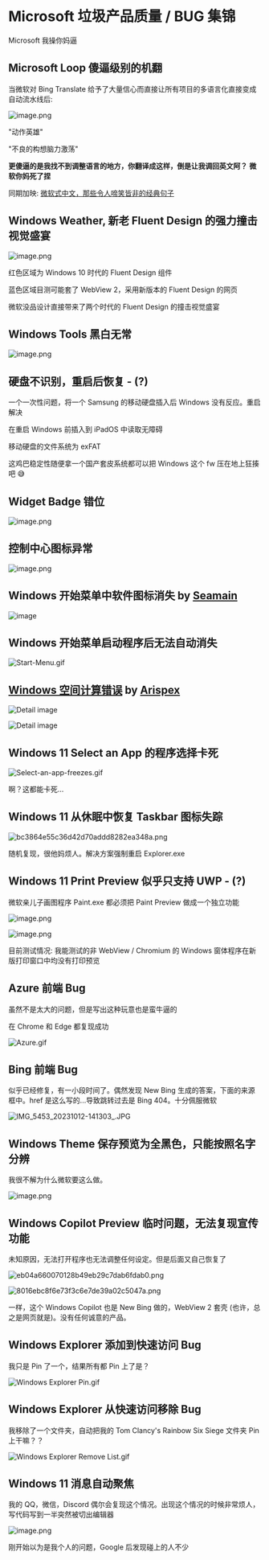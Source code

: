 # Microsoft 垃圾产品质量 / BUG 集锦

Microsoft 我操你妈逼

## Microsoft Loop 傻逼级别的机翻

当微软对 Bing Translate 给予了大量信心而直接让所有项目的多语言化直接变成自动流水线后:

![image.png](https://s2.loli.net/2023/11/04/sHx492pdZ7gSPMa.png)

"动作英雄"

"不良的构想脑力激荡"

**更傻逼的是我找不到调整语言的地方，你翻译成这样，倒是让我调回英文阿？**
**微软你妈死了捏**

同期加映: [微软式中文，那些令人啼笑皆非的经典句子](https://www.dians.net/thread-925.htm)

## Windows Weather, 新老 Fluent Design 的强力撞击视觉盛宴

![image.png](https://s2.loli.net/2023/11/03/ikDWdrvRCIHOlz2.png)

红色区域为 Windows 10 时代的 Fluent Design 组件

蓝色区域目测可能套了 WebView 2，采用新版本的 Fluent Design 的网页

微软没品设计直接带来了两个时代的 Fluent Design 的撞击视觉盛宴

## Windows Tools 黑白无常

![image.png](https://s2.loli.net/2023/11/03/aUhFKbBM1uwPSVI.png)

## 硬盘不识别，重启后恢复 - (?)

一个一次性问题，将一个 Samsung 的移动硬盘插入后 Windows 没有反应。重启解决

在重启 Windows 前插入到 iPadOS 中读取无障碍

移动硬盘的文件系统为 exFAT

这鸡巴稳定性随便拿一个国产套皮系统都可以把 Windows 这个 fw 压在地上狂揍吧 😅

## Widget Badge 错位

![image.png](https://s2.loli.net/2023/11/02/uUqywoavNgtenM1.png)

## 控制中心图标异常

![image.png](https://s2.loli.net/2023/10/31/Bq1AFxRt28bzDTi.png)

## Windows 开始菜单中软件图标消失 by [Seamain](https://github.com/Seamain)

![image](https://i.imgur.com/QlKDY0g.png)

## Windows 开始菜单启动程序后无法自动消失

![Start-Menu.gif](https://s2.loli.net/2023/10/30/aRyh9o5JzjvVi4k.gif)

## [Windows 空间计算错误](https://github.com/JimmyRice/fuck-microsoft/issues/1) by [Arispex](https://github.com/Arispex)

![Detail image](https://user-images.githubusercontent.com/67822718/278647710-f6b4b622-3d49-4ea0-9eb8-e6bc20039bbd.png)

![Detail image](https://user-images.githubusercontent.com/67822718/278647723-04beb9c8-fb6d-4344-b1ac-89a4c31acfc0.png)

## Windows 11 Select an App 的程序选择卡死

![Select-an-app-freezes.gif](https://s2.loli.net/2023/10/23/obFuQl5ZavGkmyn.gif)

啊？这都能卡死...

## Windows 11 从休眠中恢复 Taskbar 图标失踪

![bc3864e55c36d42d70addd8282ea348a.png](https://s2.loli.net/2023/10/14/7LugI6TfnBiptEh.jpg)

随机复现，很他妈烦人。解决方案强制重启 Explorer.exe

## Windows 11 Print Preview 似乎只支持 UWP - (?)

微软亲儿子画图程序 Paint.exe 都必须把 Paint Preview 做成一个独立功能

![image.png](https://s2.loli.net/2023/10/12/TIKwPBcZCUySdHv.png)

![image.png](https://s2.loli.net/2023/10/12/ljuPes15QSmrIDp.png)

目前测试情况: 我能测试的非 WebView / Chromium 的 Windows 窗体程序在新版打印窗口中均没有打印预览

## Azure 前端 Bug

虽然不是太大的问题，但是写出这种玩意也是蛮牛逼的

在 Chrome 和 Edge 都复现成功

![Azure.gif](https://s2.loli.net/2023/10/12/TYq52g9zsED8CAf.gif)

## Bing 前端 Bug

似乎已经修复，有一小段时间了。偶然发现 New Bing 生成的答案，下面的来源框中。href 是这么写的...导致跳转过去是 Bing 404。十分佩服微软

![IMG_5453_20231012-141303_.JPG](https://s2.loli.net/2023/10/12/K25qiSXsaxfIG8e.jpg)

## Windows Theme 保存预览为全黑色，只能按照名字分辨

我很不解为什么微软要这么做。

![image.png](https://s2.loli.net/2023/10/12/1n4THYqmRZS2xAK.png)

## Windows Copilot Preview 临时问题，无法复现宣传功能

未知原因，无法打开程序也无法调整任何设定。但是后面又自己恢复了

![eb04a660070128b49eb29c7dab6fdab0.png](https://s2.loli.net/2023/10/12/rLdWAaGNRgBiJ84.png)

![8016ebc8f6e73f3c6e7de39a02c5047a.png](https://s2.loli.net/2023/10/12/rUpQesx4Pmbf8BL.png)

一样，这个 Windows Copilot 也是 New Bing 做的，WebView 2 套壳 (也许，总之是网页就是)。没有任何诚意的产品。

## Windows Explorer 添加到快速访问 Bug

我只是 Pin 了一个，结果所有都 Pin 上了是？

![Windows Explorer Pin.gif](https://s2.loli.net/2023/10/12/O9JwaHZMkTeriYA.gif)

## Windows Explorer 从快速访问移除 Bug

我移除了一个文件夹，自动把我的 Tom Clancy's Rainbow Six Siege 文件夹 Pin 上干嘛？？

![Windows Explorer Remove List.gif](https://s2.loli.net/2023/10/12/hVosnlC3rbAxOue.gif)

## Windows 11 消息自动聚焦

我的 QQ，微信，Discord 偶尔会复现这个情况。出现这个情况的时候非常烦人，写代码写到一半突然被切出编辑器

![image.png](https://s2.loli.net/2023/10/14/tJ5qIvuM3kHDTmi.png)

刚开始以为是我个人的问题，Google 后发现碰上的人不少

